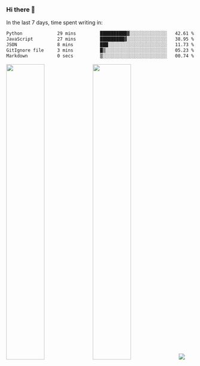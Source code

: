 ### Hi there 👋

In the last 7 days, time spent writing in:

<!--START_SECTION:waka-->

```txt
Python             29 mins         ██████████▓░░░░░░░░░░░░░░   42.61 %
JavaScript         27 mins         █████████▓░░░░░░░░░░░░░░░   38.95 %
JSON               8 mins          ███░░░░░░░░░░░░░░░░░░░░░░   11.73 %
GitIgnore file     3 mins          █▒░░░░░░░░░░░░░░░░░░░░░░░   05.23 %
Markdown           0 secs          ▒░░░░░░░░░░░░░░░░░░░░░░░░   00.74 %
```

<!--END_SECTION:waka-->

<img src="https://wakatime.com/share/@jimtje/5d0c92de-08f8-4a72-8f2f-6a9693d1e318.svg" width=45% height=45%> <img src="https://wakatime.com/share/@jimtje/501498ae-bda5-4da7-a89d-b40bcdd5556d.svg" width=45% height=45%>
![](https://hit.yhype.me/github/profile?user_id=43537315)
